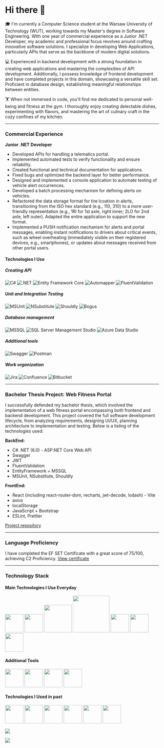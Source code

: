 <h1>Hi there 👋</h1>

🎓 I'm currently a Computer Science student at the Warsaw University of Technology (WUT), working towards my Master's degree in Software Engineering. With one year of commercial experience as a Junior .NET Developer, my academic and professional focus revolves around crafting innovative software solutions. I specialize in developing Web Applications, particularly APIs that serve as the backbone of modern digital solutions.

💻 Experienced in backend development with a strong foundation in creating web applications and mastering the complexities of API development. Additionally, I possess knowledge of frontend development and have completed projects in this domain, showcasing a versatile skill set. Proficient in database design, establishing meaningful relationships between entities.

🏋️ When not immersed in code, you'll find me dedicated to personal well-being and fitness at the gym. I thoroughly enjoy creating delectable dishes, experimenting with flavors, and mastering the art of culinary craft in the cozy confines of my kitchen.

---

### Commercial Experience

**Junior .NET Developer**

- Developed APIs for handling a telematics portal.
- Implemented automated tests to verify functionality and ensure reliability.
- Created functional and technical documentation for applications.
- Fixed bugs and optimized the backend layer for better performance.
- Designed and implemented a console application to automate testing of vehicle alert occurrences.
- Developed a batch processing mechanism for defining alerts on vehicles.
- Refactored the data storage format for tire lcoation in alerts, transitioning from the ISO hex standard (e.g., 110, 310) to a more user-friendly representation (e.g., 1RI for 1st axle, right inner; 2LO for 2nd axle, left outer). Adapted the entire application to support the new format.
- Implemented a PUSH notification mechanism for alerts and portal messages, enabling instant notifications to drivers about critical events, such as wheel overheating (immediately visible on their registered devices, e.g., smartphones), or updates about messages received from other portal users.

#### Technologies I Use

##### Creating API
![C#](https://img.shields.io/badge/c%23-%23239120.svg?style=for-the-badge&logo=c-sharp&logoColor=white)
![.NET](https://img.shields.io/badge/.NET-512BD4.svg?style=for-the-badge&logo=dotnet&logoColor=white)
![Entity Framework Core](https://img.shields.io/badge/Entity%20Framework%20Core-512BD4.svg?style=for-the-badge&logo=.net&logoColor=white)
![Automapper](https://img.shields.io/badge/Automapper-512BD4.svg?style=for-the-badge&logo=.net&logoColor=white)
![FluentValidation](https://img.shields.io/badge/FluentValidation-512BD4.svg?style=for-the-badge&logo=.net&logoColor=white)

##### Unit and Integration Testing
![MSUnit](https://img.shields.io/badge/MSUnit-512BD4.svg?style=for-the-badge&logo=.net&logoColor=white)
![NSubstitute](https://img.shields.io/badge/NSubstitute-512BD4.svg?style=for-the-badge&logo=.net&logoColor=white)
![Shouldly](https://img.shields.io/badge/Shouldly-512BD4.svg?style=for-the-badge&logo=.net&logoColor=white)
![Bogus](https://img.shields.io/badge/Bogus-512BD4.svg?style=for-the-badge&logo=.net&logoColor=white)

##### Database management
![MSSQL](https://img.shields.io/badge/MSSQL-CC2927.svg?style=for-the-badge&logo=microsoft-sql-server&logoColor=white)
![SQL Server Management Studio](https://img.shields.io/badge/SQL%20Server%20Management%20Studio-CC2927.svg?style=for-the-badge&logo=microsoft-sql-server&logoColor=white)
![Azure Data Studio](https://img.shields.io/badge/Azure%20Data%20Studio-0078D7.svg?style=for-the-badge&logo=microsoft-azure&logoColor=white)

##### Additional tools
![Swagger](https://img.shields.io/badge/Swagger-85EA2D.svg?style=for-the-badge&logo=swagger&logoColor=black)
![Postman](https://img.shields.io/badge/Postman-FF6C37.svg?style=for-the-badge&logo=postman&logoColor=white)

##### Work organization
![Jira](https://img.shields.io/badge/Jira-0052CC.svg?style=for-the-badge&logo=jira&logoColor=white)
![Confluence](https://img.shields.io/badge/Confluence-172B4D.svg?style=for-the-badge&logo=confluence&logoColor=white)
![Bitbucket](https://img.shields.io/badge/Bitbucket-0052CC.svg?style=for-the-badge&logo=bitbucket&logoColor=white)

---

### Bachelor Thesis Project: Web Fitness Portal

I successfully defended my bachelor thesis, which involved the implementation of a web fitness portal encompassing both frontend and backend development. This project covered the full software development lifecycle, from analyzing requirements, designing UI/UX, planning architecture to implementation and testing. Below is a listing of the technologies used:

**BackEnd:**

- C# .NET (6.0) - ASP.NET Core Web API
- Swagger
- JWT
- FluentValidation
- EntityFramework + MSSQL
- MSUnit, NSubstitute, Shouldly

**FrontEnd:**

- React (including react-router-dom, recharts, jwt-decode, lodash) - Vite
- axios
- localStorage
- JavaScript + Bootstrap
- ESLint, Prettier

[Project repository](https://github.com/MichalZdanuk/FitnessPortal)

---

### Language Proficiency

I have completed the EF SET Certificate with a great score of 75/100, achieving C2 Proficiency. [View certificate](https://cert.efset.org/sPfg2H)

---

### Technology Stack

#### Main Technologies I Use Everyday
<div>
  <img src="https://cdn.jsdelivr.net/gh/devicons/devicon/icons/dotnetcore/dotnetcore-original.svg" heigh="60px" width="60px"/>
  <img src="https://cdn.jsdelivr.net/gh/devicons/devicon/icons/microsoftsqlserver/microsoftsqlserver-plain-wordmark.svg" heigh="60px" width="60px"/>
  <img src="https://miro.medium.com/v2/resize:fit:600/0*08bsUxGq5YGlofxO.png" heigh="60px" width="90px"/>
  <img src="https://raw.githubusercontent.com/FluentValidation/FluentValidation/gh-pages/assets/images/logo/fluent-validation-logo.png" heigh="55px" width="120px"/>
  <img src="https://avatars.githubusercontent.com/u/890883?s=280&v=4" heigh="60px" width="60px"/>
  <img src="https://codeheir.com/wp-content/uploads/2022/04/mockbetter.jpg" heigh="60px" width="60px"/>
  <img src="https://static-00.iconduck.com/assets.00/swagger-icon-1024x1024-09037v1r.png" heigh="60px" width="60px"/>
</div>

#### Additional Tools
<div>
  <img src="https://cdn.jsdelivr.net/gh/devicons/devicon/icons/git/git-original-wordmark.svg" heigh="60px" width="60px"/>
  <img src="https://cdn.jsdelivr.net/gh/devicons/devicon/icons/jira/jira-original-wordmark.svg" heigh="60px" width="60px"/>
  <img src="https://cdn.jsdelivr.net/gh/devicons/devicon/icons/confluence/confluence-original-wordmark.svg" heigh="60px" width="60px"/>
  <img src="https://cdn.jsdelivr.net/gh/devicons/devicon/icons/figma/figma-original.svg" heigh="60px" width="60px"/>
</div>

#### Technologies I Used in past
<div>
  <img src="https://www.svgrepo.com/show/374167/vite.svg" heigh="60px" width="60px"/>
  <img src="https://cdn.jsdelivr.net/gh/devicons/devicon/icons/react/react-original-wordmark.svg" heigh="60px" width="60px"/>
  <img src="https://cdn.jsdelivr.net/gh/devicons/devicon/icons/typescript/typescript-original.svg" heigh="60px" width="60px"/>
  <img src="https://cdn.jsdelivr.net/gh/devicons/devicon/icons/java/java-original-wordmark.svg" heigh="60px" width="60px"/>
  <img src="https://cdn.jsdelivr.net/gh/devicons/devicon/icons/python/python-original-wordmark.svg" heigh="60px" width="60px"/>
  <img src="https://cdn.jsdelivr.net/gh/devicons/devicon/icons/docker/docker-plain-wordmark.svg" heigh="60px" width="60px"/>
</div>

<p>
  <img src="https://github-readme-stats-sigma-five.vercel.app/api?username=MichalZdanuk&show_icons=true&count_private=true&line_height=21&hide_border=true&include_all_commits=true&hide_rank=true&&hide=issues" />
</p>
<p>
  <img src="https://github-readme-stats-sigma-five.vercel.app/api/top-langs/?username=MichalZdanuk&layout=compact&hide_border=true"/>
</p>

<!--
<div display="flex" flex-direction="column" justify-content="center" align-items="center">
  <div>
  <img src="https://github-readme-stats-sigma-five.vercel.app/api?username=MichalZdanuk&show_icons=true&count_private=true&line_height=21&hide_border=true&include_all_commits=true&hide_rank=true&&hide=issues" />
  </div>
  <div>
  <img src="https://github-readme-stats-sigma-five.vercel.app/api/top-langs/?username=MichalZdanuk&layout=compact&hide_border=true"/>
  </div>
</div>

<!--
**MichalZdanuk/MichalZdanuk** is a ✨ _special_ ✨ repository because its `README.md` (this file) appears on your GitHub profile.

Here are some ideas to get you started:

- 🔭 I’m currently working on ...
- 🌱 I’m currently learning ...
- 👯 I’m looking to collaborate on ...
- 🤔 I’m looking for help with ...
- 💬 Ask me about ...
- 📫 How to reach me: ...
- 😄 Pronouns: ...
- ⚡ Fun fact: ...
-->
